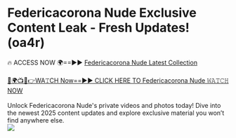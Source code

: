 # Federicacorona Nude Exclusive Content Leak - Fresh Updates! (oa4r)

🔥 ACCESS NOW 🌍==►► <a href="https://tinyurl.com/yc657z5k" rel="nofollow">Federicacorona Nude Latest Collection</a>
<br><br>
[🔴🌍📺📱👉WA𝚃CH Now==►► CLICK HERE TO Federicacorona Nude 𝚆𝙰𝚃𝙲𝙷 NOW](https://tinyurl.com/yc657z5k)
<br><br>
Unlock Federicacorona Nude's private videos and photos today! Dive into the newest 2025 content updates and explore exclusive material you won’t find anywhere else.
<br>
<a href="https://tinyurl.com/yc657z5k" rel="nofollow" data-target="animated-image.originalLink"><img src="https://camo.githubusercontent.com/8a4f000d20f83aca3bf7ec5f350d767afa0574a8a352519fd8cfa583a6f93a33/68747470733a2f2f692e696d6775722e636f6d2f644a486b345a712e676966" data-canonical-src="https://i.imgur.com/dJHk4Zq.gif" style="max-width: 100%; display: inline-block;" data-target="animated-image.originalImage"></a>
<br>
